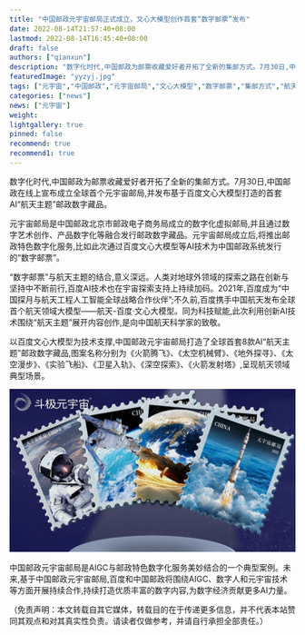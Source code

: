 ```yaml
---
title: "中国邮政元宇宙邮局正式成立，文心大模型创作首套“数字邮票”发布"
date: 2022-08-14T21:57:40+08:00
lastmod: 2022-08-14T16:45:40+08:00
draft: false
authors: ["qianxun"]
description: "数字化时代,中国邮政为邮票收藏爱好者开拓了全新的集邮方式。7月30日,中国邮政在线上宣布成立全球首个元宇宙邮局,并发布基于百度文心大模型打造的首套AI“航天主题”邮政数字藏品。"
featuredImage: "yyzyj.jpg"
tags: ["元宇宙","中国邮政","元宇宙邮局","文心大模型","数字邮票","集邮方式","航天主题"]
categories: ["news"]
news: ["元宇宙"]
weight: 
lightgallery: true
pinned: false
recommend: true
recommend1: true
---
```


数字化时代,中国邮政为邮票收藏爱好者开拓了全新的集邮方式。7月30日,中国邮政在线上宣布成立全球首个元宇宙邮局,并发布基于百度文心大模型打造的首套AI“航天主题”邮政数字藏品。

元宇宙邮局是中国邮政北京市邮政电子商务局成立的数字化虚拟邮局,并且通过数字艺术创作、产品数字化等融合发行邮政数字藏品。元宇宙邮局成立后,将推出邮政特色数字化服务,比如此次通过百度文心大模型等AI技术为中国邮政系统发行的“数字邮票”。

“数字邮票”与航天主题的结合,意义深远。人类对地球外领域的探索之路在创新与坚持中不断前行,百度AI技术也在宇宙探索支持上持续加码。2021年,百度成为“中国探月与航天工程人工智能全球战略合作伙伴”;不久前,百度携手中国航天发布全球首个航天领域大模型——航天-百度·文心大模型。同为科技赋能,此次利用创新AI技术围绕“航天主题”展开内容创作,是向中国航天科学家的致敬。

以百度文心大模型为技术支撑,中国邮政元宇宙邮局打造了全球首套8款AI“航天主题”邮政数字藏品,图案名称分别为《火箭腾飞》、《太空机械臂》、《地外探寻》、《太空漫步》、《实验飞船》、《卫星入轨》、《深空探索》、《火箭发射塔》,呈现航天领域典型场景。

![](yyzyj1.jpg)

中国邮政元宇宙邮局是AIGC与邮政特色数字化服务美妙结合的一个典型案例。未来,基于中国邮政元宇宙邮局,百度和中国邮政将围绕AIGC、数字人和元宇宙技术等方面开展持续合作,持续打造优质丰富的数字内容,为数字经济贡献更多AI力量。

（免责声明：本文转载自其它媒体，转载目的在于传递更多信息，并不代表本站赞同其观点和对其真实性负责。请读者仅做参考，并请自行承担全部责任。）